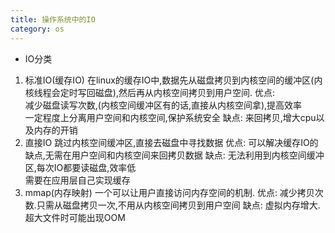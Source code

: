 ```yaml
---
title: 操作系统中的IO
category: os
---
```


- IO分类
1. 标准IO(缓存IO)
在linux的缓存IO中,数据先从磁盘拷贝到内核空间的缓冲区(内核线程会定时写回磁盘),然后再从内核空间拷贝到用户空间.
优点:  
减少磁盘读写次数,(内核空间缓冲区有的话,直接从内核空间拿),提高效率  
一定程度上分离用户空间和内核空间,保护系统安全
缺点: 
来回拷贝,增大cpu以及内存的开销
2. 直接IO
跳过内核空间缓冲区,直接去磁盘中寻找数据
优点: 
可以解决缓存IO的缺点,无需在用户空间和内核空间来回拷贝数据
缺点:
无法利用到内核空间缓冲区,每次IO都要读磁盘,效率低  
需要在应用层自己实现缓存
3. mmap(内存映射)
一个可以让用户直接访问内存空间的机制.
优点:
减少拷贝次数.只需从磁盘拷贝一次,不用从内核空间拷贝到用户空间
缺点: 
虚拟内存增大. 超大文件时可能出现OOM
